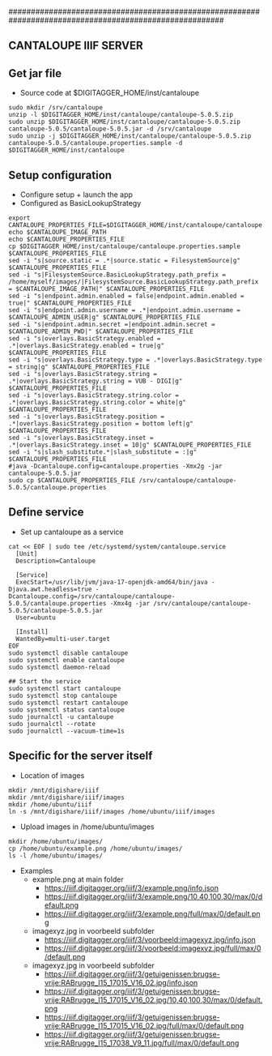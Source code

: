 ########################################################################################################
## CANTALOUPE IIIF SERVER
## 

## Get jar file

- Source code at $DIGITAGGER_HOME/inst/cantaloupe

```{bash}
sudo mkdir /srv/cantaloupe
unzip -l $DIGITAGGER_HOME/inst/cantaloupe/cantaloupe-5.0.5.zip
sudo unzip $DIGITAGGER_HOME/inst/cantaloupe/cantaloupe-5.0.5.zip cantaloupe-5.0.5/cantaloupe-5.0.5.jar -d /srv/cantaloupe
sudo unzip -j $DIGITAGGER_HOME/inst/cantaloupe/cantaloupe-5.0.5.zip cantaloupe-5.0.5/cantaloupe.properties.sample -d $DIGITAGGER_HOME/inst/cantaloupe
```

## Setup configuration

- Configure setup + launch the app
- Configured as BasicLookupStrategy

```{bash}
export CANTALOUPE_PROPERTIES_FILE=$DIGITAGGER_HOME/inst/cantaloupe/cantaloupe.properties
echo $CANTALOUPE_IMAGE_PATH
echo $CANTALOUPE_PROPERTIES_FILE
cp $DIGITAGGER_HOME/inst/cantaloupe/cantaloupe.properties.sample $CANTALOUPE_PROPERTIES_FILE
sed -i "s|source.static = .*|source.static = FilesystemSource|g" $CANTALOUPE_PROPERTIES_FILE
sed -i "s|FilesystemSource.BasicLookupStrategy.path_prefix = /home/myself/images/|FilesystemSource.BasicLookupStrategy.path_prefix = $CANTALOUPE_IMAGE_PATH|" $CANTALOUPE_PROPERTIES_FILE
sed -i "s|endpoint.admin.enabled = false|endpoint.admin.enabled = true|" $CANTALOUPE_PROPERTIES_FILE
sed -i "s|endpoint.admin.username = .*|endpoint.admin.username = $CANTALOUPE_ADMIN_USER|g" $CANTALOUPE_PROPERTIES_FILE
sed -i "s|endpoint.admin.secret =|endpoint.admin.secret = $CANTALOUPE_ADMIN_PWD|" $CANTALOUPE_PROPERTIES_FILE
sed -i "s|overlays.BasicStrategy.enabled = .*|overlays.BasicStrategy.enabled = true|g" $CANTALOUPE_PROPERTIES_FILE
sed -i "s|overlays.BasicStrategy.type = .*|overlays.BasicStrategy.type = string|g" $CANTALOUPE_PROPERTIES_FILE
sed -i "s|overlays.BasicStrategy.string = .*|overlays.BasicStrategy.string = VUB - DIGI|g" $CANTALOUPE_PROPERTIES_FILE
sed -i "s|overlays.BasicStrategy.string.color = .*|overlays.BasicStrategy.string.color = white|g" $CANTALOUPE_PROPERTIES_FILE
sed -i "s|overlays.BasicStrategy.position = .*|overlays.BasicStrategy.position = bottom left|g" $CANTALOUPE_PROPERTIES_FILE
sed -i "s|overlays.BasicStrategy.inset = .*|overlays.BasicStrategy.inset = 10|g" $CANTALOUPE_PROPERTIES_FILE
sed -i "s|slash_substitute.*|slash_substitute = :|g" $CANTALOUPE_PROPERTIES_FILE 
#java -Dcantaloupe.config=cantaloupe.properties -Xmx2g -jar cantaloupe-5.0.5.jar
sudo cp $CANTALOUPE_PROPERTIES_FILE /srv/cantaloupe/cantaloupe-5.0.5/cantaloupe.properties
```

## Define service

- Set up cantaloupe as a service

```{bash}
cat << EOF | sudo tee /etc/systemd/system/cantaloupe.service
  [Unit]
  Description=Cantaloupe

  [Service]
  ExecStart=/usr/lib/jvm/java-17-openjdk-amd64/bin/java -Djava.awt.headless=true -Dcantaloupe.config=/srv/cantaloupe/cantaloupe-5.0.5/cantaloupe.properties -Xmx4g -jar /srv/cantaloupe/cantaloupe-5.0.5/cantaloupe-5.0.5.jar
  User=ubuntu

  [Install]
  WantedBy=multi-user.target
EOF
sudo systemctl disable cantaloupe
sudo systemctl enable cantaloupe
sudo systemctl daemon-reload

## Start the service
sudo systemctl start cantaloupe
sudo systemctl stop cantaloupe
sudo systemctl restart cantaloupe
sudo systemctl status cantaloupe
sudo journalctl -u cantaloupe
sudo journalctl --rotate
sudo journalctl --vacuum-time=1s
```

## Specific for the server itself

- Location of images

```{bash}
mkdir /mnt/digishare/iiif
mkdir /mnt/digishare/iiif/images
mkdir /home/ubuntu/iiif
ln -s /mnt/digishare/iiif/images /home/ubuntu/iiif/images
```

- Upload images in /home/ubuntu/images

```{bash}
mkdir /home/ubuntu/images/
cp /home/ubuntu/example.png /home/ubuntu/images/
ls -l /home/ubuntu/images/
```

- Examples
    - example.png at main folder
        - https://iiif.digitagger.org/iiif/3/example.png/info.json
        - https://iiif.digitagger.org/iiif/3/example.png/10,40,100,30/max/0/default.png
        - https://iiif.digitagger.org/iiif/3/example.png/full/max/0/default.png
    - imagexyz.jpg in voorbeeld subfolder 
        - https://iiif.digitagger.org/iiif/3/voorbeeld:imagexyz.jpg/info.json
        - https://iiif.digitagger.org/iiif/3/voorbeeld:imagexyz.jpg/full/max/0/default.png
    - imagexyz.jpg in voorbeeld subfolder 
        - https://iiif.digitagger.org/iiif/3/getuigenissen:brugse-vrije:RABrugge_I15_17015_V16_02.jpg/info.json  
        - https://iiif.digitagger.org/iiif/3/getuigenissen:brugse-vrije:RABrugge_I15_17015_V16_02.jpg/10,40,100,30/max/0/default.png
        - https://iiif.digitagger.org/iiif/3/getuigenissen:brugse-vrije:RABrugge_I15_17015_V16_02.jpg/full/max/0/default.png
        - https://iiif.digitagger.org/iiif/3/getuigenissen:brugse-vrije:RABrugge_I15_17038_V9_11.jpg/full/max/0/default.png
        


